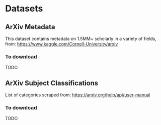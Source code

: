 # Datasets


## ArXiv Metadata

This dataset contains metadata on 1.5MM+ scholarly in a variety of fields, from: https://www.kaggle.com/Cornell-University/arxiv

### **To download**

TODO



## ArXiv Subject Classifications

List of categories scraped from: https://arxiv.org/help/api/user-manual

### **To download**

TODO

